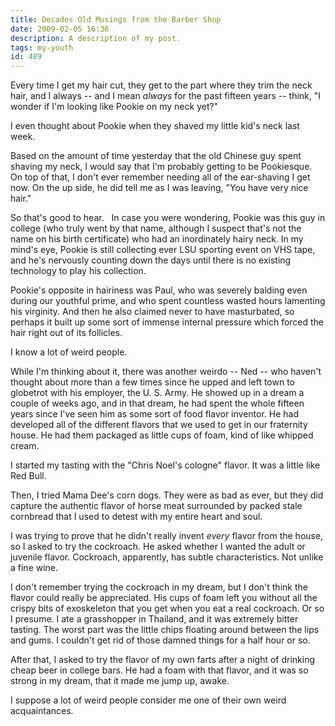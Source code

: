 ```yaml
---
title: Decades Old Musings from the Barber Shop
date: 2009-02-05 16:36
description: A description of my post.
tags: my-youth
id: 489
---
```

Every time I get my hair cut, they get to the part where they trim the neck hair, and I always -- and I mean <i>always</i> for the past fifteen years -- think, "I wonder if I'm looking like Pookie on my neck yet?"  

I even thought about Pookie when they shaved my little kid's neck last week.

Based on the amount of time yesterday that the old Chinese guy spent shaving my neck, I would say that I'm probably getting to be Pookiesque.  On top of that, I don't ever remember needing all of the ear-shaving I get now.  On the up side, he did tell me as I was leaving, "You have very nice hair."

So that's good to hear.
<span class="spanEndPreview">&nbsp;</span>
In case you were wondering, Pookie was this guy in college (who truly went by that name, although I suspect that's not the name on his birth certificate) who had an inordinately hairy neck.  In my mind's eye, Pookie is still collecting ever LSU sporting event on VHS tape, and he's nervously counting down the days until there is no existing technology to play his collection.

Pookie's opposite in hairiness was Paul, who was severely balding even during our youthful prime, and who spent countless wasted hours lamenting his virginity.  And then he also claimed never to have masturbated, so perhaps it built up some sort of immense internal pressure which forced the hair right out of its follicles.  

I know a lot of weird people.

While I'm thinking about it, there was another weirdo -- Ned -- who haven't thought about more than a few times since he upped and left town to globetrot with his employer, the U. S. Army.  He showed up in a dream a couple of weeks ago, and in that dream, he had spent the whole fifteen years since I've seen him as some sort of food flavor inventor.  He had developed all of the different flavors that we used to get in our fraternity house.  He had them packaged as little cups of foam, kind of like whipped cream.

I started my tasting with the "Chris Noel's cologne" flavor.  It was a little like Red Bull.

Then, I tried Mama Dee's corn dogs.  They were as bad as ever, but they did capture the authentic flavor of horse meat surrounded by packed stale cornbread that I used to detest with my entire heart and soul.

I was trying to prove that he didn't really invent <i>every</i> flavor from the house, so I asked to try the cockroach.  He asked whether I wanted the adult or juvenile flavor.  Cockroach, apparently, has subtle characteristics.  Not unlike a fine wine.

I don't remember trying the cockroach in my dream, but I don't think the flavor could really be appreciated.  His cups of foam left you without all the crispy bits of exoskeleton that you get when you eat a real cockroach.  Or so I presume.  I ate a grasshopper in Thailand, and it was extremely bitter tasting.  The worst part was the little chips floating around between the lips and gums.  I couldn't get rid of those damned things for a half hour or so.

After that, I asked to try the flavor of my own farts after a night of drinking cheap beer in college bars.  He had a foam with that flavor, and it was so strong in my dream, that it made me jump up, awake.

I suppose a lot of weird people consider me one of their own weird acquaintances.